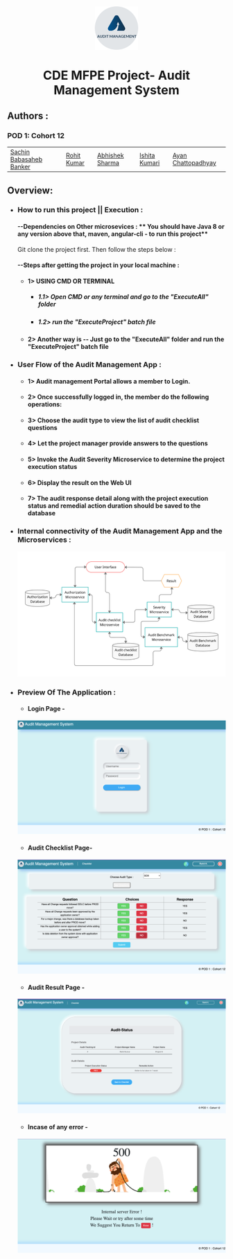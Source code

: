 <div align="center">
<img src="https://github.com/Rohit-83/Audit-Management/blob/main/additionalAssets/logo.png?raw=true" width="100px" height="100px" vertical-align="middle">
<h1>CDE MFPE Project- Audit Management System</h1>
</div>

## Authors :
### POD 1: Cohort 12
<table>
  <tr>
      <td>
        <a href="#">Sachin Babasaheb Banker</a>
        </td>
      <td>
        <a href="#">Rohit Kumar</a>
        </td>
      <td>
        <a href="#">Abhishek Sharma</a>
        </td>
      <td>
        <a href="#">Ishita Kumari</a>
        </td>
      <td>
        <a href="#">Ayan Chattopadhyay</a>
        </td>
    </tr>
</table>

## Overview:

* ### How to run this project || Execution :
  #### --Dependencies on Other microsevices : ** You should have Java 8 or any version above that, maven, angular-cli - to run this project**
  Git clone the project first. Then follow the steps below :<br/>

  #### --Steps after getting the project in your local machine : 
    

  * #### 1> USING CMD OR TERMINAL<br/>
    * ##### 1.1> Open CMD or any terminal and go to the "ExecuteAll" folder<br/>
    * ##### 1.2> run the "ExecuteProject" batch file<br/>

  * #### 2> Another way is -- Just go to the "ExecuteAll" folder and run the "ExecuteProject" batch file<br/>

* ### User Flow of the Audit Management App : 
    * #### 1> Audit management Portal allows a member to Login. 
    * #### 2> Once successfully logged in, the member do the following operations: 
    * #### 3> Choose the audit type to view the list of audit checklist questions
    * #### 4> Let the project manager provide answers to the questions 
    * #### 5> Invoke the Audit Severity Microservice to determine the project execution status
    * #### 6> Display the result on the Web UI 
    * #### 7> The audit response detail along with the project execution status and remedial action duration should be saved to the database
    
* ### Internal connectivity of the Audit Management App and the Microservices : 
    ![Internal Connectivity of the App](additionalAssets/Flow.png)

* ### Preview Of The Application : 
    * #### Login Page -
    ![Login Screen](additionalAssets/Login.png)
    * #### Audit Checklist Page-
    ![Checklist Screen](additionalAssets/Checklist.png)
    * #### Audit Result Page -
    ![Audit Result Screen](additionalAssets/Result.png)
    * #### Incase of any error -
    ![Error Screen](additionalAssets/Error.png)
    

